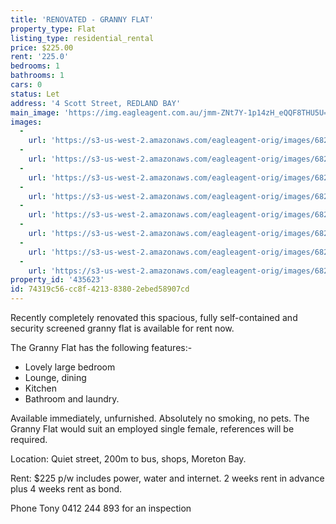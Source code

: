 ```yaml
---
title: 'RENOVATED - GRANNY FLAT'
property_type: Flat
listing_type: residential_rental
price: $225.00
rent: '225.0'
bedrooms: 1
bathrooms: 1
cars: 0
status: Let
address: '4 Scott Street, REDLAND BAY'
main_image: 'https://img.eagleagent.com.au/jmm-ZNt7Y-1p14zH_eQQF8THU5U=/1280x854/smart/https://s3-us-west-2.amazonaws.com/eagleagent-orig/images/6826192/415613235-image-M.jpg'
images:
  -
    url: 'https://s3-us-west-2.amazonaws.com/eagleagent-orig/images/6826199/415613235-image-G.jpg'
  -
    url: 'https://s3-us-west-2.amazonaws.com/eagleagent-orig/images/6826198/415613235-image-F.jpg'
  -
    url: 'https://s3-us-west-2.amazonaws.com/eagleagent-orig/images/6826197/415613235-image-E.jpg'
  -
    url: 'https://s3-us-west-2.amazonaws.com/eagleagent-orig/images/6826196/415613235-image-D.jpg'
  -
    url: 'https://s3-us-west-2.amazonaws.com/eagleagent-orig/images/6826195/415613235-image-C.jpg'
  -
    url: 'https://s3-us-west-2.amazonaws.com/eagleagent-orig/images/6826194/415613235-image-B.jpg'
  -
    url: 'https://s3-us-west-2.amazonaws.com/eagleagent-orig/images/6826193/415613235-image-A.jpg'
  -
    url: 'https://s3-us-west-2.amazonaws.com/eagleagent-orig/images/6826192/415613235-image-M.jpg'
property_id: '435623'
id: 74319c56-cc8f-4213-8380-2ebed58907cd
---
```

Recently completely renovated this spacious, fully self-contained and security screened granny flat is available for rent now.

The Granny Flat has the following features:-
* Lovely large bedroom
* Lounge, dining
* Kitchen
* Bathroom and laundry.

Available immediately, unfurnished. Absolutely no smoking, no pets. The Granny Flat would suit an employed single female, references will be required.

Location:
Quiet street, 200m to bus, shops, Moreton Bay.

Rent:
$225 p/w includes power, water and internet.
2 weeks rent in advance plus 4 weeks rent as bond.

Phone Tony 0412 244 893 for an inspection